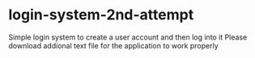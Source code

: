 # login-system-2nd-attempt
Simple login system to create a user account and then log into it
Please download addional text file for the application to work properly
